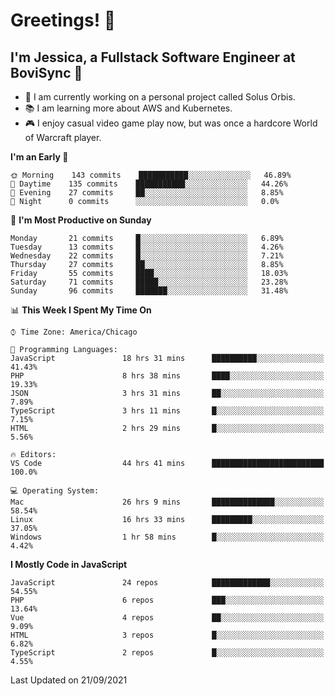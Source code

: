 # Greetings! 🧠

## I'm Jessica, a Fullstack Software Engineer at BoviSync 🐄

- 🌟 I am currently working on a personal project called Solus Orbis.
- 📚 I am learning more about AWS and Kubernetes.
- 🎮 I enjoy casual video game play now, but was once a hardcore World of Warcraft player.

<!--START_SECTION:waka-->
**I'm an Early 🐤** 

```text
🌞 Morning    143 commits    ███████████░░░░░░░░░░░░░░   46.89% 
🌆 Daytime    135 commits    ███████████░░░░░░░░░░░░░░   44.26% 
🌃 Evening    27 commits     ██░░░░░░░░░░░░░░░░░░░░░░░   8.85% 
🌙 Night      0 commits      ░░░░░░░░░░░░░░░░░░░░░░░░░   0.0%

```
📅 **I'm Most Productive on Sunday** 

```text
Monday       21 commits     █░░░░░░░░░░░░░░░░░░░░░░░░   6.89% 
Tuesday      13 commits     █░░░░░░░░░░░░░░░░░░░░░░░░   4.26% 
Wednesday    22 commits     █░░░░░░░░░░░░░░░░░░░░░░░░   7.21% 
Thursday     27 commits     ██░░░░░░░░░░░░░░░░░░░░░░░   8.85% 
Friday       55 commits     ████░░░░░░░░░░░░░░░░░░░░░   18.03% 
Saturday     71 commits     █████░░░░░░░░░░░░░░░░░░░░   23.28% 
Sunday       96 commits     ███████░░░░░░░░░░░░░░░░░░   31.48%

```


📊 **This Week I Spent My Time On** 

```text
⌚︎ Time Zone: America/Chicago

💬 Programming Languages: 
JavaScript               18 hrs 31 mins      ██████████░░░░░░░░░░░░░░░   41.43% 
PHP                      8 hrs 38 mins       ████░░░░░░░░░░░░░░░░░░░░░   19.33% 
JSON                     3 hrs 31 mins       ██░░░░░░░░░░░░░░░░░░░░░░░   7.89% 
TypeScript               3 hrs 11 mins       █░░░░░░░░░░░░░░░░░░░░░░░░   7.15% 
HTML                     2 hrs 29 mins       █░░░░░░░░░░░░░░░░░░░░░░░░   5.56%

🔥 Editors: 
VS Code                  44 hrs 41 mins      █████████████████████████   100.0%

💻 Operating System: 
Mac                      26 hrs 9 mins       ██████████████░░░░░░░░░░░   58.54% 
Linux                    16 hrs 33 mins      █████████░░░░░░░░░░░░░░░░   37.05% 
Windows                  1 hr 58 mins        █░░░░░░░░░░░░░░░░░░░░░░░░   4.42%

```

**I Mostly Code in JavaScript** 

```text
JavaScript               24 repos            █████████████░░░░░░░░░░░░   54.55% 
PHP                      6 repos             ███░░░░░░░░░░░░░░░░░░░░░░   13.64% 
Vue                      4 repos             ██░░░░░░░░░░░░░░░░░░░░░░░   9.09% 
HTML                     3 repos             █░░░░░░░░░░░░░░░░░░░░░░░░   6.82% 
TypeScript               2 repos             █░░░░░░░░░░░░░░░░░░░░░░░░   4.55%

```



 Last Updated on 21/09/2021
<!--END_SECTION:waka-->

<!--
**jessikuh/jessikuh** is a ✨ _special_ ✨ repository because its `README.md` (this file) appears on your GitHub profile.

Here are some ideas to get you started:

- 🔭 I’m currently working on ...
- 🌱 I’m currently learning ...
- 👯 I’m looking to collaborate on ...
- 🤔 I’m looking for help with ...
- 💬 Ask me about ...
- 📫 How to reach me: ...
- 😄 Pronouns: ...
- ⚡ Fun fact: ...
-->
